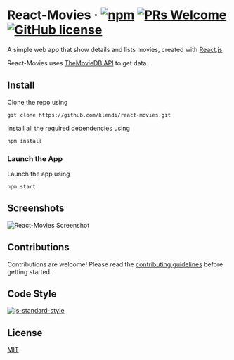 # React-Movies &middot; [![npm](https://img.shields.io/npm/v/npm.svg?style=flat-square)](https://www.npmjs.com/package/npm) [![PRs Welcome](https://img.shields.io/badge/PRs-welcome-brightgreen.svg?style=flat-square)](http://makeapullrequest.com) [![GitHub license](https://img.shields.io/badge/license-MIT-blue.svg?style=flat-square)](LICENSE)

A simple web app that show details and lists movies, created with [React.js](https://reactjs.org)

React-Movies uses [TheMovieDB API](https://api.themoviedb.org) to get data.

## Install

Clone the repo using

    git clone https://github.com/klendi/react-movies.git

Install all the required dependencies using

    npm install

### Launch the App

Launch the app using

    npm start

## Screenshots

![React-Movies Screenshot](https://i.imgur.com/9RN0sma.png)

## Contributions

Contributions are welcome! Please read the [contributing guidelines](https://github.com/klendi/react-movies/blob/master/CONTRIBUTING.md) before getting started.
## Code Style
[![js-standard-style](https://cdn.rawgit.com/standard/standard/master/badge.svg)](https://github.com/standard/standard)

## License

[MIT](https://github.com/klendi/react-moves/blob/master/LICENSE)
